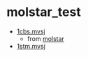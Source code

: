 # molstar_test
- [1cbs.mvsj](https://molstar.org/viewer/?mvs-format=mvsj&mvs-url=https://raw.githubusercontent.com/Sakura-Book/molstar_test/main/1cbs.mvsj)
  - from [molstar](https://github.com/molstar/molstar/blob/master/examples/mvs/1cbs.mvsj)
- [1stm.mvsj](https://molstar.org/viewer/?mvs-format=mvsj&mvs-url=https://raw.githubusercontent.com/Sakura-Book/molstar_test/main/1stm.mvsj)